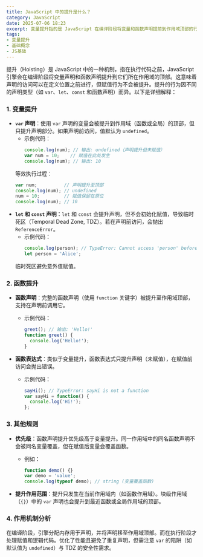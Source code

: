 ```yaml
---
title: JavaScript 中的提升是什么？
category: JavaScript
date: 2025-07-06 18:23
excerpt: 变量提升指的是 JavaScript 在编译阶段将变量和函数声明提前到作用域顶部的行为，需要注意赋值和访问时的问题。
tags:
- 变量提升
- 基础概念
- JS基础
---
```

提升（Hoisting）是 JavaScript 中的一种机制，指在执行代码之前，JavaScript 引擎会在编译阶段将变量声明和函数声明提升到它们所在作用域的顶部。这意味着声明的访问可以在定义位置之前进行，但赋值行为不会被提升。提升的行为因不同的声明类型（如 `var`、`let`、`const` 和函数声明）而异。以下是详细解释：

### 1. 变量提升
- **`var` 声明**：使用 `var` 声明的变量会被提升到作用域（函数或全局）的顶部，但只提升声明部分。如果声明前访问，值默认为 `undefined`。  
  - 示例代码：  
    ```javascript
    console.log(num); // 输出: undefined（声明提升但未赋值）
    var num = 10;    // 赋值在此处发生
    console.log(num); // 输出: 10
    ```  
  等效执行过程：  
    ```javascript
    var num;          // 声明提升至顶部
    console.log(num); // undefined
    num = 10;         // 赋值保留在原位
    console.log(num); // 10
    ```  
- **`let` 和 `const` 声明**：`let` 和 `const` 会提升声明，但不会初始化赋值，导致临时死区（Temporal Dead Zone, TDZ）。若在声明前访问，会抛出 `ReferenceError`。  
  - 示例代码：  
    ```javascript
    console.log(person); // TypeError: Cannot access 'person' before initialization
    let person = 'Alice';
    ```
  临时死区避免意外值赋值。

### 2. 函数提升
- **函数声明**：完整的函数声明（使用 `function` 关键字）被提升至作用域顶部，支持在声明前调用它。  
  - 示例代码：  
    ```javascript
    greet(); // 输出: 'Hello!'
    function greet() {
      console.log('Hello!');
    }
    ```

- **函数表达式**：类似于变量提升，函数表达式只提升声明（未赋值），在赋值前访问会抛出错误。  
  - 示例代码：  
    ```javascript
    sayHi(); // TypeError: sayHi is not a function
    var sayHi = function() {
      console.log('Hi!');
    };
    ```  
### 3. 其他规则
- **优先级**：函数声明提升优先级高于变量提升。同一作用域中的同名函数声明不会被同名变量覆盖，但在赋值后变量会覆盖函数。  
  - 例如：  
    ```javascript
    function demo() {}
    var demo = 'value';
    console.log(typeof demo); // string (变量覆盖函数)
    ```  


- **提升作用范围**：提升只发生在当前作用域内（如函数作用域）。块级作用域（`{}`）中的 `var` 声明也会提升到最近函数或全局作用域的顶部。

### 4. 作用机制分析
在编译阶段，引擎分配内存用于声明，并将声明移至作用域顶部。而在执行阶段才处理赋值和逻辑代码。优化了性能且避免了重复声明，但需注意 `var` 的陷阱（如默认值为 `undefined`）与 TDZ 的安全性需求。
